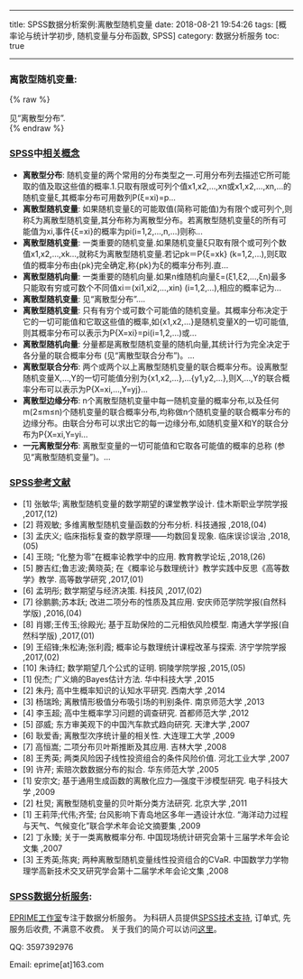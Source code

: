 
---
title: SPSS数据分析案例:离散型随机变量
date: 2018-08-21 19:54:26
tags: [概率论与统计学初步, 随机变量与分布函数, SPSS]
category: 数据分析服务
toc: true

---



<span></span>
<!-- more -->



### 离散型随机变量:

{% raw %}
<div class="p1">见“离散型分布”.</div>
{% endraw %}



### [SPSS](/tags/SPSS/)中[相关概念](/categories/数据分析服务)

- **离散型分布**: 随机变量的两个常用的分布类型之一.可用分布列去描述它所可能取的值及取这些值的概率.1.只取有限或可列个值x1,x2,…,xn或x1,x2,…,xn,…的随机变量ξ,其概率分布可用数列P(ξ=xi)=p...
- **离散型随机变量**: 如果随机变量ξ的可能取值(简称可能值)为有限个或可列个,则称ξ为离散型随机变量,其分布称为离散型分布。若离散型随机变量ξ的所有可能值为xi,事件{ξ=xi}的概率为pi(i=1,2,…,n,…)则称...
- **离散型随机变量**: 一类重要的随机变量.如果随机变量ξ只取有限个或可列个数值x1,x2,…,xk…,就称ξ为离散型随机变量.若记pk＝P{ξ=xk} (k=1,2,…),则ξ取值的概率分布由{pk}完全确定,称{pk}为ξ的概率分布列.直...
- **离散型随机向量**: 一类重要的随机向量.如果n维随机向量ξ=(ξ1,ξ2,…,ξn)最多只能取有穷或可数个不同值xi＝(xi1,xi2,…,xin) (i=1,2,…),相应的概率记为...
- **离散型随机变量**: 见“离散型分布”....
- **离散型随机变量**: 只有有穷个或可数个可能值的随机变量。其概率分布决定于它的一切可能值和它取这些值的概率,如{x1,x2,…}是随机变量X的一切可能值,则其概率分布可以表示为P{X=xi}=pi(i=1,2,…)或...
- **离散型随机向量**: 分量都是离散型随机变量的随机向量,其统计行为完全决定于各分量的联合概率分布 (见“离散型联合分布”)。...
- **离散型联合分布**: 两个或两个以上离散型随机变量的联合概率分布。设离散型随机变量X,…,Y的一切可能值分别为{x1,x2,…},…{y1,y2,…},则X,…,Y的联合概率分布可以表示为P{X=xi,…,Y=yj}...
- **离散型边缘分布**: n个离散型随机变量中每一随机变量的概率分布,以及任何m(2≤m≤n)个随机变量的联合概率分布,均称做n个随机变量的联合概率分布的边缘分布。由联合分布可以求出它的每一边缘分布,如随机变量X和Y的联合分布为P{X=xi,Y=yi...
- **一元离散型分布**: 离散型变量的一切可能值和它取各可能值的概率的总称 (参见“离散型随机变量”)。...


### [SPSS](/tags/SPSS/)[参考文献](/categories/数据分析服务/)

- [1]  张敏华; 离散型随机变量的数学期望的课堂教学设计. 佳木斯职业学院学报 ,2017,(12)
- [2]  蒋观敏; 多维离散型随机变量函数的分布分析. 科技通报 ,2018,(04)
- [3]  孟庆义; 临床指标复查的数学原理——均数回复现象. 临床误诊误治 ,2018,(05)
- [4]  王晓; “化整为零”在概率论教学中的应用. 教育教学论坛 ,2018,(26)
- [5]  滕吉红;鲁志波;黄晓英; 在《概率论与数理统计》教学实践中反思《高等数学》教学. 高等数学研究 ,2017,(01)
- [6]  孟玥彤; 数学期望与经济决策. 科技风 ,2017,(02)
- [7]  徐鹏鹏;苏本跃; 改进二项分布的性质及其应用. 安庆师范学院学报(自然科学版) ,2016,(04)
- [8]  肖娜;王传玉;徐殿光; 基于互助保险的二元相依风险模型. 南通大学学报(自然科学版) ,2017,(01)
- [9]  王绍锋;朱松涛;张利霞; 概率论与数理统计课程改革与探索. 济宁学院学报 ,2017,(02)
- [10]  朱诗红; 数学期望几个公式的证明. 铜陵学院学报 ,2015,(05)
- [1]  倪杰; 广义熵的Bayes估计方法. 华中科技大学 ,2015
- [2]  朱丹; 高中生概率知识的认知水平研究. 西南大学 ,2014
- [3]  杨瑞玲; 离散情形极值分布吸引场的判别条件. 南京师范大学 ,2013
- [4]  李玉超; 高中生概率学习问题的调查研究. 首都师范大学 ,2012
- [5]  邵威; 东方审美观下的中国汽车款式趋向研究. 天津大学 ,2007
- [6]  耿爱香; 离散型次序统计量的相关性. 大连理工大学 ,2009
- [7]  高恒嵩; 二项分布贝叶斯推断及其应用. 吉林大学 ,2008
- [8]  王秀英; 两类风险因子线性投资组合的条件风险价值. 河北工业大学 ,2007
- [9]  许芹; 索赔次数数据分布的拟合. 华东师范大学 ,2005
- [1]  安宗文; 基于通用生成函数的离散化应力—强度干涉模型研究. 电子科技大学 ,2009
- [2]  杜炅; 离散型随机变量的贝叶斯分类方法研究. 北京大学 ,2011
- [1]  王莉萍;代伟;齐莹; 台风影响下青岛地区多年一遇设计水位. “海洋动力过程与天气、气候变化”联合学术年会论文摘要集 ,2009
- [2]  丁永臻; 关于一类离散概率分布. 中国现场统计研究会第十三届学术年会论文集 ,2007
- [3]  王秀英;陈爽; 两种离散型随机变量线性投资组合的CVaR. 中国数学力学物理学高新技术交叉研究学会第十二届学术年会论文集 ,2008


### [SPSS](/tags/SPSS/)[数据分析服务](/categories/数据分析服务/):
[EPRIME工作室](http://eprime.cn/)专注于数据分析服务。
为科研人员提供[SPSS技术支持](http://eprime.cn/2018/08/18/EPRIME工作室SPSS代做服务详情/), 订单式, 先服务后收费, 不满意不收费。
关于我们的简介可以访问[这里](http://eprime.cn/2018/08/17/关于EPRIME工作室/)。

QQ: 3597392976

Email: eprime[at]163.com


